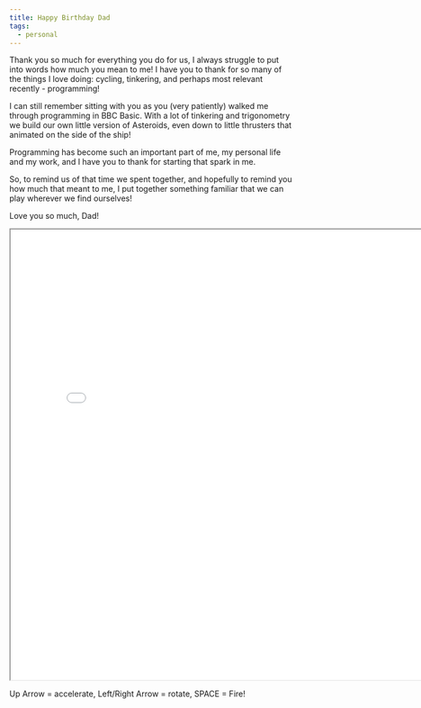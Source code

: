 ```yaml
---
title: Happy Birthday Dad
tags:
  - personal
---
```


Thank you so much for everything you do for us, I always struggle to put into words how much you mean to me! I have you to thank for so many of the things I love doing: cycling, tinkering, and perhaps most relevant recently - programming!

I can still remember sitting with you as you (very patiently) walked me through programming in BBC Basic. With a lot of tinkering and trigonometry we build our own little version of Asteroids, even down to little thrusters that animated on the side of the ship!

Programming has become such an important part of me, my personal life and my work, and I have you to thank for starting that spark in me.

So, to remind us of that time we spent together, and hopefully to remind you how much that meant to me, I put together something familiar that we can play wherever we find ourselves! 

Love you so much, Dad!

<div align="center"><iframe width="800px" height="800px" src="dad_asteroids.html"></iframe></div>

Up Arrow = accelerate, Left/Right Arrow = rotate, SPACE = Fire!
